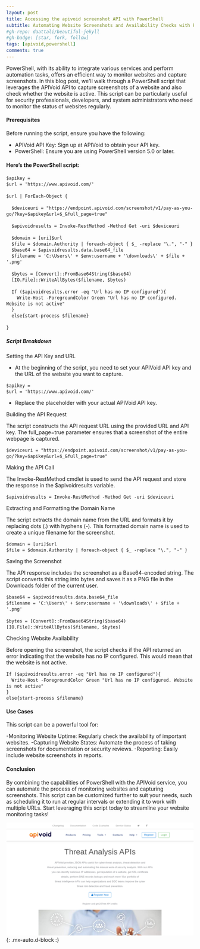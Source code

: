 ```yaml
---
layout: post
title: Accessing the apivoid screenshot API with PowerShell
subtitle: Automating Website Screenshots and Availability Checks with PowerShell and APIVoid
#gh-repo: daattali/beautiful-jekyll
#gh-badge: [star, fork, follow]
tags: [apivoid,powershell]
comments: true
---
```


PowerShell, with its ability to integrate various services and perform automation tasks, offers an efficient way to monitor websites and capture screenshots. In this blog post, we'll walk through a PowerShell script that leverages the APIVoid API to capture screenshots of a website and also check whether the website is active. This script can be particularly useful for security professionals, developers, and system administrators who need to monitor the status of websites regularly.

#### Prerequisites
Before running the script, ensure you have the following:

- APIVoid API Key: Sign up at APIVoid to obtain your API key.
- PowerShell: Ensure you are using PowerShell version 5.0 or later.

#### Here’s the PowerShell script:
~~~
$apikey =
$url = 'https://www.apivoid.com/'

$url | ForEach-Object {

  $deviceuri = "https://endpoint.apivoid.com/screenshot/v1/pay-as-you-go/?key=$apikey&url=$_&full_page=true"

  $apivoidresults = Invoke-RestMethod -Method Get -uri $deviceuri

  $domain = [uri]$url
  $file = $domain.Authority | foreach-object { $_ -replace "\.", "-" }
  $base64 = $apivoidresults.data.base64_file
  $filename = 'C:\Users\' + $env:username + '\downloads\' + $file + '.png'

  $bytes = [Convert]::FromBase64String($base64)
  [IO.File]::WriteAllBytes($filename, $bytes)

  If ($apivoidresults.error -eq "Url has no IP configured"){
    Write-Host -ForegroundColor Green "Url has no IP configured. Website is not active"
  }
  else{start-process $filename}

}
~~~

##### Script Breakdown
Setting the API Key and URL

- At the beginning of the script, you need to set your APIVoid API key and the URL of the website you want to capture.
~~~
$apikey =
$url = 'https://www.apivoid.com/'
~~~
- Replace the placeholder with your actual APIVoid API key.

Building the API Request

The script constructs the API request URL using the provided URL and API key. The full_page=true parameter ensures that a screenshot of the entire webpage is captured. 
~~~
$deviceuri = "https://endpoint.apivoid.com/screenshot/v1/pay-as-you-go/?key=$apikey&url=$_&full_page=true"

~~~

Making the API Call

The Invoke-RestMethod cmdlet is used to send the API request and store the response in the $apivoidresults variable.
~~~
$apivoidresults = Invoke-RestMethod -Method Get -uri $deviceuri

~~~
Extracting and Formatting the Domain Name

The script extracts the domain name from the URL and formats it by replacing dots (.) with hyphens (-). This formatted domain name is used to create a unique filename for the screenshot.
~~~
$domain = [uri]$url
$file = $domain.Authority | foreach-object { $_ -replace "\.", "-" }

~~~
Saving the Screenshot

The API response includes the screenshot as a Base64-encoded string. The script converts this string into bytes and saves it as a PNG file in the Downloads folder of the current user.
~~~
$base64 = $apivoidresults.data.base64_file
$filename = 'C:\Users\' + $env:username + '\downloads\' + $file + '.png'

$bytes = [Convert]::FromBase64String($base64)
[IO.File]::WriteAllBytes($filename, $bytes)

~~~
Checking Website Availability

Before opening the screenshot, the script checks if the API returned an error indicating that the website has no IP configured. This would mean that the website is not active.
~~~
If ($apivoidresults.error -eq "Url has no IP configured"){
  Write-Host -ForegroundColor Green "Url has no IP configured. Website is not active"
}
else{start-process $filename}

~~~

#### Use Cases
This script can be a powerful tool for:

-Monitoring Website Uptime: Regularly check the availability of important websites.
-Capturing Website States: Automate the process of taking screenshots for documentation or security reviews.
-Reporting: Easily include website screenshots in reports.

#### Conclusion
By combining the capabilities of PowerShell with the APIVoid service, you can automate the process of monitoring websites and capturing screenshots. This script can be customized further to suit your needs, such as scheduling it to run at regular intervals or extending it to work with multiple URLs. Start leveraging this script today to streamline your website monitoring tasks!

![Screenshot](/assets/img/apivoid-com.png){: .mx-auto.d-block :}
